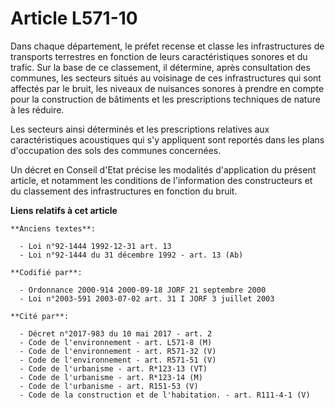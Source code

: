 # Article L571-10

Dans chaque département, le préfet recense et classe les infrastructures de transports terrestres en fonction de leurs
caractéristiques sonores et du trafic. Sur la base de ce classement, il détermine, après consultation des communes, les
secteurs situés au voisinage de ces infrastructures qui sont affectés par le bruit, les niveaux de nuisances sonores à
prendre en compte pour la construction de bâtiments et les prescriptions techniques de nature à les réduire.

Les secteurs ainsi déterminés et les prescriptions relatives aux caractéristiques acoustiques qui s'y appliquent sont
reportés dans les plans d'occupation des sols des communes concernées.

Un décret en Conseil d'Etat précise les modalités d'application du présent article, et notamment les conditions de
l'information des constructeurs et du classement des infrastructures en fonction du bruit.

**Liens relatifs à cet article**

	**Anciens textes**:

	  - Loi n°92-1444 1992-12-31 art. 13
	  - Loi n°92-1444 du 31 décembre 1992 - art. 13 (Ab)

	**Codifié par**:

	  - Ordonnance 2000-914 2000-09-18 JORF 21 septembre 2000
	  - Loi n°2003-591 2003-07-02 art. 31 I JORF 3 juillet 2003

	**Cité par**:

	  - Décret n°2017-983 du 10 mai 2017 - art. 2
	  - Code de l'environnement - art. L571-8 (M)
	  - Code de l'environnement - art. R571-32 (V)
	  - Code de l'environnement - art. R571-51 (V)
	  - Code de l'urbanisme - art. R*123-13 (VT)
	  - Code de l'urbanisme - art. R*123-14 (M)
	  - Code de l'urbanisme - art. R151-53 (V)
	  - Code de la construction et de l'habitation. - art. R111-4-1 (V)
